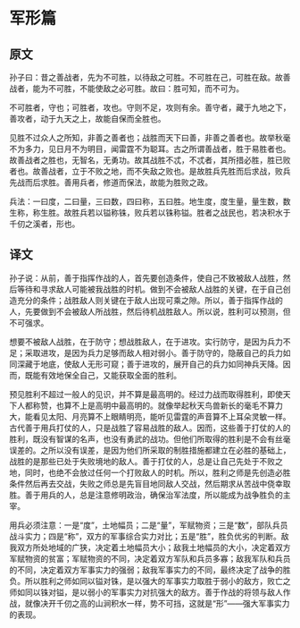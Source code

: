 # 军形篇

## 原文

孙子曰：昔之善战者，先为不可胜，以待敌之可胜。不可胜在己，可胜在敌。故善战者，能为不可胜，不能使敌之必可胜。故曰：胜可知，而不可为。

不可胜者，守也；可胜者，攻也。守则不足，攻则有余。善守者，藏于九地之下，善攻者，动于九天之上，故能自保而全胜也。

见胜不过众人之所知，非善之善者也；战胜而天下曰善，非善之善者也。故举秋毫不为多力，见日月不为明目，闻雷霆不为聪耳。古之所谓善战者，胜于易胜者也。故善战者之胜也，无智名，无勇功。故其战胜不忒，不忒者，其所措必胜，胜已败者也。故善战者，立于不败之地，而不失敌之败也。是故胜兵先胜而后求战，败兵先战而后求胜。善用兵者，修道而保法，故能为胜败之政。

兵法：一曰度，二曰量，三曰数，四曰称，五曰胜。地生度，度生量，量生数，数生称，称生胜。故胜兵若以镒称铢，败兵若以铢称镒。胜者之战民也，若决积水于千仞之溪者，形也。

## 译文

孙子说：从前，善于指挥作战的人，首先要创造条件，使自己不致被敌人战胜，然后等待和寻求敌人可能被我战胜的时机。做到不会被敌人战胜的关键，在于自己创造充分的条件；战胜敌人则关键在于敌人出现可乘之隙。所以，善于指挥作战的人，先要做到不会被敌人所战胜，然后待机战胜敌人。所以说，胜利可以预测，但不可强求。

想要不被敌人战胜，在于防守；想战胜敌人，在于进攻。实行防守，是因为兵力不足；采取进攻，是因为兵力足够而敌人相对弱小。善于防守的，隐蔽自己的兵力如同深藏于地底，使敌人无形可窥；善于进攻的，展开自己的兵力如同神兵天降。因而，既能有效地保全自己，又能获取全面的胜利。

预见胜利不超过一般人的见识，并不算是最高明的。经过力战而取得胜利，即使天下人都称赞，也算不上是高明中最高明的。就像举起秋天鸟兽新长的毫毛不算力大，能看见太阳、月亮算不上眼睛明亮，能听见雷霆的声音算不上耳朵灵敏一样。古代善于用兵打仗的人，只是战胜了容易战胜的敌人。因而，这些善于打仗的人的胜利，既没有智谋的名声，也没有勇武的战功。但他们所取得的胜利是不会有丝毫误差的。之所以没有误差，是因为他们所采取的制胜措施都建立在必胜的基础上，战胜的是那些已处于失败境地的敌人。善于打仗的人，总是让自己先处于不败之地，同时，也绝不会放过任何一个打败敌人的时机。所以，胜利之师是先创造必胜条件然后再去交战，失败之师总是先盲目地同敌人交战，然后期求从苦战中侥幸取胜。善于用兵的人，总是注意修明政治，确保治军法度，所以能成为战争胜负的主宰。

用兵必须注意：一是“度”，土地幅员；二是“量”，军赋物资；三是“数”，部队兵员战斗实力；四是“称”，双方的军事综合实力对比；五是“胜”，胜负优劣的判断。敌我双方所处地域的广狭，决定着土地幅员大小；敌我土地幅员的大小，决定着双方军赋物资的贫富；军赋物资的不同，决定着双方军队和兵员多寡；敌我军队和兵员的不同，决定着双方军事实力的强弱；敌我军事实力的不同，最终决定了战争的胜负。所以胜利之师如同以镒对铢，是以强大的军事实力取胜于弱小的敌方，败亡之师如同以铢对镒，是以弱小的军事实力对抗强大的敌方。善于作战的将领与敌人作战，就像决开千仞之高的山涧积水一样，势不可挡，这就是“形”——强大军事实力的表现。